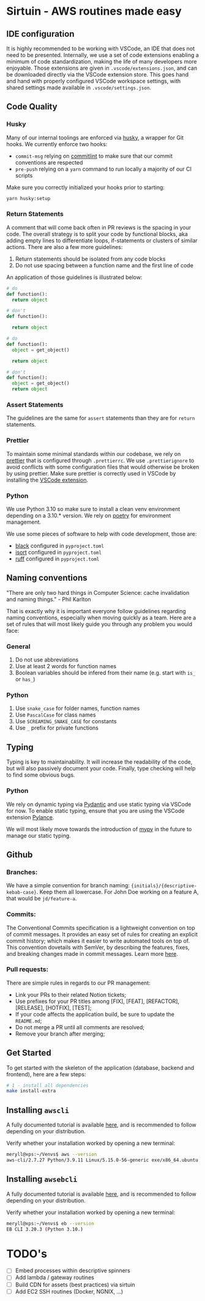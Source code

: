 # Sirtuin - AWS routines made easy

## IDE configuration

It is highly recommended to be working with VSCode, an IDE that does not need to be presented. Internally, we use a set of code extensions enabling a minimum of code standardization, making the life of many developers more enjoyable. Those extensions are given in `.vscode/extensions.json`, and can be downloaded directly via the VSCode extension store. This goes hand and hand with properly configured VSCode workspace settings, with shared settings made available in `.vscode/settings.json`.

## Code Quality

### Husky

Many of our internal toolings are enforced via [husky](https://typicode.github.io/husky/#/), a wrapper for Git hooks. We currently enforce two hooks:

- `commit-msg` relying on [commitlint](https://commitlint.js.org/) to make sure that our commit conventions are respected
- `pre-push` relying on a `yarn` command to run locally a majority of our CI scripts

Make sure you correctly initialized your hooks prior to starting:

```bash
yarn husky:setup
```

### Return Statements

A comment that will come back often in PR reviews is the spacing in your code. The overall strategy is to split your code by functional blocks, aka adding empty lines to differentiate loops, if-statements or clusters of similar actions. There are also a few more guidelines:

1. Return statements should be isolated from any code blocks
2. Do not use spacing between a function name and the first line of code

An application of those guidelines is illustrated below:

```python
# do
def function():
  return object

# don't
def function():

  return object

# do
def function():
  object = get_object()

  return object

# don't
def function():
  object = get_object()
  return object
```

### Assert Statements

The guidelines are the same for `assert` statements than they are for `return` statements.

### Prettier

To maintain some minimal standards within our codebase, we rely on [prettier](https://prettier.io/) that is configured through `.prettierrc`. We use `.prettierignore` to avoid conflicts with some configuration files that would otherwise be broken by using prettier. Make sure prettier is correctly used in VSCode by installing the [VSCode extension](https://marketplace.visualstudio.com/items?itemName=esbenp.prettier-vscode).

### Python

We use Python 3.10 so make sure to install a clean venv environment depending on a 3.10.\* version. We rely on [poetry](https://python-poetry.org/) for environment management.

We use some pieces of software to help with code development, those are:

- [black](https://pypi.org/project/black/) configured in `pyproject.toml`
- [isort](https://pypi.org/project/isort/) configured in `pyproject.toml`
- [ruff](https://pypi.org/project/ruff/) configured in `pyproject.toml`

## Naming conventions

"There are only two hard things in Computer Science: cache invalidation and naming things." - Phil Karlton

That is exactly why it is important everyone follow guidelines regarding naming conventions, especially when moving quickly as a team. Here are a set of rules that will most likely guide you through any problem you would face:

### General

1. Do not use abbreviations
2. Use at least 2 words for function names
3. Boolean variables should be infered from their name (e.g. start with `is_` or `has_`)

### Python

1. Use `snake_case` for folder names, function names
2. Use `PascalCase` for class names
3. Use `SCREAMING_SNAKE_CASE` for constants
4. Use `_` prefix for private functions

## Typing

Typing is key to maintainability. It will increase the readability of the code, but will also passively document your code. Finally, type checking will help to find some obvious bugs.

### Python

We rely on dynamic typing via [Pydantic](https://pydantic-docs.helpmanual.io/) and use static typing via VSCode for now. To enable static typing, ensure that you are using the VSCode extension [Pylance](https://marketplace.visualstudio.com/items?itemName=ms-python.vscode-pylance).

We will most likely move towards the introduction of [mypy](https://pydantic-docs.helpmanual.io/mypy_plugin/) in the future to manage our static typing.

## Github

### Branches:

We have a simple convention for branch naming: `{initials}/{descriptive-kebab-case}`. Keep them all lowercase. For John Doe working on a feature A, that would be `jd/feature-a`.

### Commits:

The Conventional Commits specification is a lightweight convention on top of commit messages. It provides an easy set of rules for creating an explicit commit history; which makes it easier to write automated tools on top of. This convention dovetails with SemVer, by describing the features, fixes, and breaking changes made in commit messages. Learn more [here](https://www.conventionalcommits.org/en/v1.0.0/).

### Pull requests:

There are simple rules in regards to our PR management:

- Link your PRs to their related Notion tickets;
- Use prefixes for your PR titles among [FIX], [FEAT], [REFACTOR], [RELEASE], [HOTFIX], [TEST];
- If your code affects the application build, be sure to update the `README.md`;
- Do not merge a PR until all comments are resolved;
- Remove your branch after merging;

## Get Started

To get started with the skeleton of the application (database, backend and frontend), here are a few steps:

```bash
# 1 - install all dependencies
make install-extra
```

## Installing `awscli`

A fully documented tutorial is available [here](https://docs.aws.amazon.com/cli/latest/userguide/getting-started-install.html), and is recommended to follow depending on your distribution.

Verify whether your installation worked by opening a new terminal:

```bash
meryll@xps:~/Venvs$ aws --version
aws-cli/2.7.27 Python/3.9.11 Linux/5.15.0-56-generic exe/x86_64.ubuntu.22 prompt/off
```

## Installing `awsebcli`

A fully documented tutorial is available [here](https://github.com/aws/aws-elastic-beanstalk-cli-setup), and is recommended to follow depending on your distribution.

Verify whether your installation worked by opening a new terminal:

```bash
meryll@xps:~/Venvs$ eb --version
EB CLI 3.20.3 (Python 3.10.)
```

# TODO's

- [ ] Embed processes within descriptive spinners
- [ ] Add lambda / gateway routines
- [ ] Build CDN for assets (best practices) via sirtuin
- [ ] Add EC2 SSH routines (Docker, NGNIX, ...)
